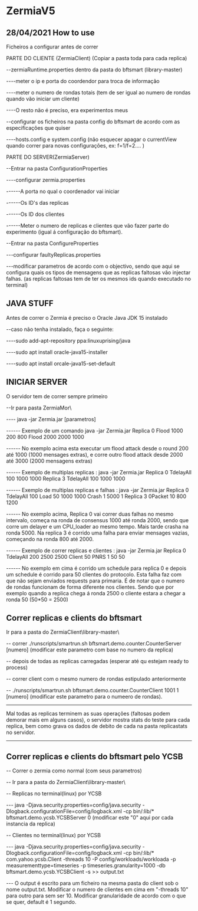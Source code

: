 # ZermiaV5

28/04/2021
How to use 
--------------------------------------------------------

Ficheiros a configurar antes de correr

PARTE DO CLIENTE (ZermiaClient) (Copiar a pasta toda para cada replica)

--zermiaRuntime.properties dentro da pasta do bftsmart (library-master)

----meter o ip e porta do coordendor para troca de informação

----meter o numero de rondas totais (tem de ser igual ao numero de rondas quando vão iniciar um cliente)

----O resto não é preciso, era experimentos meus

--configurar os ficheiros na pasta config do bftsmart de acordo com as especificações que quiser

----hosts.config e system.config (não esquecer apagar o currentView quando correr para novas configurações, ex: f=1/f=2.... )

PARTE DO SERVER(ZermiaServer)

--Entrar na pasta ConfigurationProperties

----configurar zermia.properties

------A porta no qual o coordenador vai iniciar

------Os ID's das replicas

------Os ID dos clientes

------Meter o numero de replicas e clientes que vão fazer parte do experimento (igual á configuração do bftsmart).

--Entrar na pasta ConfigureProperties

---configurar faultyReplicas.properties

---modificar parametros de acordo com o objectivo, sendo que aqui se configura quais os tipos de mensagens que as replicas faltosas vão injectar falhas. (as replicas faltosas tem de ter os mesmos ids quando executado no terminal)

JAVA STUFF
-----------------------------------------------------------------------
Antes de correr o Zermia é preciso o Oracle Java JDK 15 instalado

--caso não tenha instalado, faça o seguinte:

----sudo add-apt-repository ppa:linuxuprising/java

----sudo apt install oracle-java15-installer

----sudo apt install orcale-java15-set-default

INICIAR SERVER
------------------------------------------------------------------------

O servidor tem de correr sempre primeiro

--Ir para pasta ZermiaMor\

---- java -jar Zermia.jar [parametros]

------ Exemplo de um comando java -jar Zermia.jar Replica 0 Flood 1000 200 800 Flood 2000 2000 1000

------ No exemplo acima esta executar um flood attack desde o round 200 até 1000 (1000 mensages extras), e corre outro flood attack desde 2000 até 3000 (2000 mensagens extras)

------ Exemplo de multiplas replicas : java -jar Zermia.jar Replica 0 TdelayAll 100 1000 1000 Replica 3 TdelayAll 100 1000 1000

------ Exemplo de multiplas replicas e falhas : java -jar Zermia.jar Replica 0 TdelayAll 100 Load 50 1000 1000 Crash 1 5000 1 Replica 3 0Packet 10 800 1200  

------ No exemplo acima, Replica 0 vai correr duas falhas no mesmo intervalo, começa na ronda de consensus 1000 até ronda 2000, sendo que corre um delayer e um CPU_loader ao mesmo tempo. Mais tarde crasha na ronda 5000. Na replica 3 é corrido uma falha para enviar mensages vazias, começando na ronda 800 até 2000.


------ Exemplo de correr replicas e clientes :  java -jar Zermia.jar Replica 0 TdelayAll 200 2500 2500 Client 50 PNRS 1 50 50

------ No exemplo em cima é corrido um schedule para replica 0 e depois um schedule é corrido para 50 clientes do protocolo. Esta falha faz com que não sejam enviados requests para primaria. É de notar que o numero de rondas funcionam de forma diferente nos clientes. Sendo que por exemplo quando a replica chega á ronda 2500 o cliente estara a chegar a ronda 50 (50*50 = 2500)


Correr replicas e clients do bftsmart
----------------------------------------------------------

Ir para a pasta do ZermiaClient\library-master\

-- correr ./runscripts/smartrun.sh bftsmart.demo.counter.CounterServer [numero] (modificar este parametro com base no numero da replica)

-- depois de todas as replicas carregadas (esperar até qu estejam ready to process)

-- correr client com o mesmo numero de rondas estipulado anteriormente

-- ./runscripts/smartrun.sh bftsmart.demo.counter.CounterClient 1001 1 [numero] (modificar este parametro para o numeero de rondas).

--------------------------------------------------------------------------------------

Mal todas as replicas terminem as suas operações (faltosas podem demorar mais em alguns casos), o servidor mostra stats do teste para cada replica, bem como grava os dados de debito de cada na pasta replicastats no servidor.

--------------------------------------------------------------------------------------

Correr replicas e clients do bftsmart pelo YCSB
----------------------------------------------------------

-- Correr o zermia como normal (com seus parametros)

-- Ir para a pasta do ZermiaClient\library-master\

-- Replicas no terminal(linux) por YCSB

--- java -Djava.security.properties=config/java.security -Dlogback.configurationFile=config/logback.xml  -cp bin/:lib/* bftsmart.demo.ycsb.YCSBServer 0 (modificar este "0" aqui por cada instancia da replica)

-- Clientes no terminal(linux) por YCSB 

--- java -Djava.security.properties=config/java.security -Dlogback.configurationFile=config/logback.xml  -cp bin/:lib/* com.yahoo.ycsb.Client -threads 10 -P config/workloads/workloada -p measurementtype=timeseries -p timeseries.granularity=1000 -db bftsmart.demo.ycsb.YCSBClient -s >> output.txt

--- O output é escrito para um ficheiro na mesma pasta do client sob o nome output.txt. Modificar o numero de clientes em cima em "-threads 10" para outro para sem ser 10. Modificar granularidade de acordo com o que se quer, default é 1 segundo.

